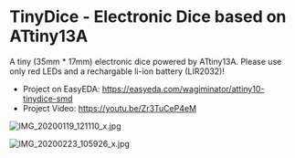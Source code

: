 # TinyDice - Electronic Dice based on ATtiny13A

A tiny (35mm * 17mm) electronic dice powered by ATtiny13A. Please use only red LEDs and a rechargable li-ion battery (LIR2032)!

- Project on EasyEDA: https://easyeda.com/wagiminator/attiny10-tinydice-smd
- Project Video: https://youtu.be/Zr3TuCeP4eM

![IMG_20200119_121110_x.jpg](https://image.easyeda.com/pullimage/yJZfh7bcoRyBUmhUBTNTZzjE656mvHVbt9BbT4QU.jpeg)

![IMG_20200223_105926_x.jpg](https://image.easyeda.com/pullimage/AWour1fE7jLJbrlslXpRudlhqbG8rF6IJHoK5tbw.jpeg)
